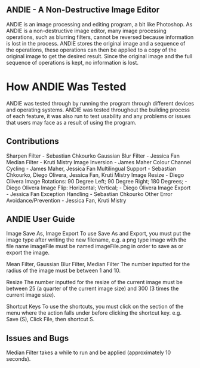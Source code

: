 ## ANDIE - A Non-Destructive Image Editor
ANDIE is an image processing and editing program, a bit like Photoshop. As ANDIE is a non-destructive image editor, many image processing operations, such as blurring filters, cannot be reversed because information is lost in the process. ANDIE stores the original image and a sequence of the operations, these operations can then be applied to a copy of the original image to get the desired result. Since the original image and the full sequence of operations is kept, no information is lost.

# How ANDIE Was Tested
ANDIE was tested through by running the program through different devices and operating systems. ANDIE was tested throughout the building process of each feature, it was also run to test usability and any problems or issues that users may face as a result of using the program.

## Contributions
Sharpen Filter - Sebastian Chkourko
Gaussian Blur Filter - Jessica Fan
Median Filter - Kruti Mistry
Image Inversion - James Maher
Colour Channel Cycling - James Maher, Jessica Fan
Multilingual Support - Sebastian Chkourko, Diego Olivera, Jessica Fan, Kruti Mistry
Image Resize - Diego Olivera
Image Rotations: 90 Degree Left; 90 Degree Right; 180 Degrees; - Diego Olivera
Image Flip: Horizontal; Vertical; - Diego Olivera
Image Export - Jessica Fan
Exception Handling - Sebastian Chkourko
Other Error Avoidance/Prevention - Jessica Fan, Kruti Mistry

## ANDIE User Guide 
Image Save As, Image Export 
To use Save As and Export, you must put the image type after writing the new filename, e.g. a png type image with the file name imageFile must be named imageFile.png in order to save as or export the image.

Mean Filter, Gaussian Blur Filter, Median Filter
The number inputted for the radius of the image must be between 1 and 10.

Resize
The number inputted for the resize of the current image must be between 25 (a quarter of the current image size) and 300 (3 times the current image size).

Shortcut Keys
To use the shortcuts, you must click on the section of the menu where the action falls under before clicking the shortcut key. e.g. Save (S), Click File, then shortcut S.

## Issues and Bugs
Median Filter takes a while to run and be applied (approximately 10 seconds).